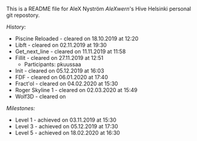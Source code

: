 This is a README file for AleX Nyström *AleXwern*'s Hive Helsinki personal git repostory.

*History:*

* Piscine Reloaded	- cleared on 18.10.2019 at 12:20
* Libft				- cleared on 02.11.2019 at 19:30
* Get_next_line		- cleared on 11.11.2019 at 11:58
* Fillit				- cleared on 27.11.2019 at 12:51
  * Participants:		pkuussaa
* Init				- cleared on 05.12.2019 at 16:03
* FDF					- cleared on 06.01.2020 at 17:40
* Fract'ol    - cleared on 04.02.2020 at 15:30
* Roger Skyline 1   - cleared on 02.03.2020 at 15:49
* Wolf3D      - cleared on

*Milestones:*

* Level 1     - achieved on 03.11.2019 at 15:30
* Level 3     - achieved on 05.12.2019 at 17:30
* Level 5     - achieved on 18.02.2020 at 16:30
